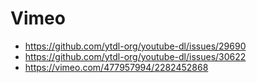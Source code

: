 # Vimeo

- https://github.com/ytdl-org/youtube-dl/issues/29690
- https://github.com/ytdl-org/youtube-dl/issues/30622
- https://vimeo.com/477957994/2282452868
